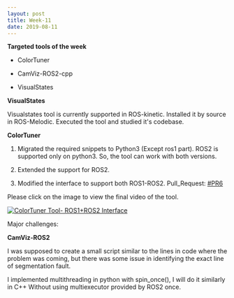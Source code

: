 ```yaml
---
layout: post
title: Week-11
date: 2019-08-11
---	
```


**Targeted tools of the week**

* ColorTuner

* CamViz-ROS2-cpp

* VisualStates

**VisualStates**

Visualstates tool is currently supported in ROS-kinetic. Installed it by source in ROS-Melodic. Executed the tool and studied it's codebase.

**ColorTuner**

1. Migrated the required snippets to Python3 (Except ros1 part). ROS2 is supported only on python3. So, the tool can work with both versions. 

2. Extended the support for ROS2. 

3. Modified the interface to support both ROS1-ROS2. Pull_Request: [#PR6](https://github.com/JdeRobot/ColorTuner/pull/6)

Please click on the image to view the final video of the tool.

 [![ColorTuner Tool- ROS1+ROS2 Interface](http://img.youtube.com/vi/https://youtu.be/-bwSsLItVi0/0.jpg)](http://www.youtube.com/watch?v=bwSsLItVi0 "ColorTuner Tool- ROS1+ROS2 Interface")

Major challenges:


**CamViz-ROS2**

I was supposed to create a small script similar to the lines in code where the problem was coming, but there was some issue in identifying the exact line of segmentation fault.

I implemented multithreading in python with spin_once(), I will do it similarly in C++ Without using multiexecutor provided by ROS2 once. 
